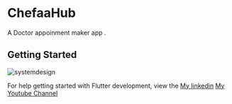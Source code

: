 # ChefaaHub

A Doctor appoinment maker app .

## Getting Started
![systemdesign](https://github.com/themohabgamal/ChefaaHub/assets/104150116/1a9e495f-9349-4d8d-a026-872a8a095027)


For help getting started with Flutter development, view the
[My linkedin](https://www.linkedin.com/in/mohab-gamal-693788236/)
[My Youtube Channel](https://www.youtube.com/channel/UCXCCQKYBYTZSmbdUN0Jq8Bw)
